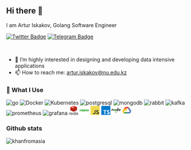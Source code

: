 <!-- ![](https://media.tproger.ru/uploads/2021/08/go-autoconverted.jpeg) -->

## Hi there 👋

I am Artur Iskakov, Golang Software Engineer
<br />

[![Twitter Badge](https://img.shields.io/badge/-Twitter-blue?style=plastic&logo=Twitter&logoColor=white&link=https://twitter.com/khanfromasia)](https://twitter.com/khanfromasia)
[![Telegram Badge](https://img.shields.io/badge/-Telegram-blue?style=plastic&logo=telegram&logoColor=white&link=https://t.me/khanfromasia)](https://t.me/khanfromasia)

<br />

- 🌱 I’m highly interested in designing and developing data intensive applications 
- 📫 How to reach me: artur.iskakov@nu.edu.kz

<h3>🚀 What I Use</h3>
<p align="left">
<img src="https://cdn.svgporn.com/logos/go.svg" alt="go" width="25" height="25" />
<img src="https://cdn.svgporn.com/logos/docker-icon.svg" alt="Docker" width="25" height="25" />
<img src="https://www.vectorlogo.zone/logos/kubernetes/kubernetes-icon.svg" alt="Kubernetes" width="25" height="25" />
<img src="https://cdn.svgporn.com/logos/postgresql.svg" alt="postgresql" width="25" height="25" />
<img src="https://cdn.svgporn.com/logos/mongodb.svg" alt="mongodb" width="25" height="25" />
<img src="https://cdn.svgporn.com/logos/rabbitmq-icon.svg" alt="rabbit" width="25" height="25" />
<img src="https://cdn.svgporn.com/logos/kafka-icon.svg" alt="kafka" width="25" height="25" />
<img src="https://cdn.svgporn.com/logos/prometheus.svg" alt="prometheus" width="25" height="25" />
<img src="https://cdn.svgporn.com/logos/grafana.svg" alt="grafana" width="25" height="25" />
<img src="https://raw.githubusercontent.com/devicons/devicon/master/icons/redis/redis-original-wordmark.svg" alt="redis" width="25" height="25" />
<img src="https://raw.githubusercontent.com/devicons/devicon/master/icons/nginx/nginx-original.svg" alt="nginx" width="25" height="25" />
<img src="https://raw.githubusercontent.com/devicons/devicon/master/icons/javascript/javascript-original.svg" alt="javascript" width="25" height="25" />
<img src="https://raw.githubusercontent.com/devicons/devicon/master/icons/typescript/typescript-original.svg" alt="typescript" width="25" height="25" />
<img src="https://raw.githubusercontent.com/devicons/devicon/master/icons/nodejs/nodejs-original-wordmark.svg" alt="nodejs" width="25" height="25" />
<img src="https://raw.githubusercontent.com/devicons/devicon/1119b9f84c0290e0f0b38982099a2bd027a48bf1/icons/googlecloud/googlecloud-original.svg" alt="gcp" width="25" height="25" />
</p>

### Github stats

<img  src="https://github-readme-stats.vercel.app/api?username=ayiskakov&show_icons=true&theme=tokyonight&icon_color=6392DF&hide=prs" alt="khanfromasia">
